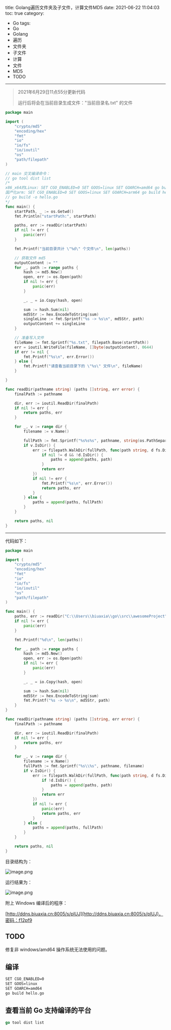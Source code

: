 title: Golang遍历文件夹及子文件，计算文件MD5
date: 2021-06-22 11:04:03
toc: true
category: 
 - Go
tags: 
 - Go
 - Golang
 - 遍历
 - 文件夹
 - 子文件
 - 计算
 - 文件
 - MD5
 - TODO
---

> 2021年6月29日11点55分更新代码
>
> 运行后将会在当前目录生成文件："当前目录名.txt" 的文件


<!-- more -->


```go
package main

import (
	"crypto/md5"
	"encoding/hex"
	"fmt"
	"io"
	"io/fs"
	"io/ioutil"
	"os"
	"path/filepath"
)

// main 交叉编译命令：
// go tool dist list
/*
x86_x64的Linux: SET CGO_ENABLED=0 SET GOOS=linux SET GOARCH=amd64 go build hello.go
国产化arm: SET CGO_ENABLED=0 SET GOOS=linux SET GOARCH=arm64 go build hello.go
// go build -o hello.go
*/
func main() {
	startPath, _ := os.Getwd()
	fmt.Println("startPath:", startPath)

	paths, err := readDir(startPath)
	if nil != err {
		panic(err)
	}

	fmt.Printf("当前目录共计 \"%d\" 个文件\n", len(paths))

	// 获取文件 md5
	outputContent := ""
	for _, path := range paths {
		hash := md5.New()
		open, err := os.Open(path)
		if nil != err {
			panic(err)
		}

		_, _ = io.Copy(hash, open)

		sum := hash.Sum(nil)
		md5Str := hex.EncodeToString(sum)
		singleLine := fmt.Sprintf("%s -> %s\n", md5Str, path)
		outputContent += singleLine
	}

	// 准备写入文件
	fileName := fmt.Sprintf("%s.txt", filepath.Base(startPath))
	err = ioutil.WriteFile(fileName, []byte(outputContent), 0644)
	if err != nil {
		fmt.Printf("%s\n", err.Error())
	} else {
		fmt.Printf("请查看当前目录下的 \"%s\" 文件\n", fileName)
	}

}

func readDir(pathname string) (paths []string, err error) {
	finalPath := pathname

	dir, err := ioutil.ReadDir(finalPath)
	if nil != err {
		return paths, err
	}

	for _, v := range dir {
		filename := v.Name()

		fullPath := fmt.Sprintf("%s%s%s", pathname, string(os.PathSeparator), filename)
		if v.IsDir() {
			err := filepath.WalkDir(fullPath, func(path string, d fs.DirEntry, err error) error {
				if nil != d && !d.IsDir() {
					paths = append(paths, path)
				}
				return err
			})
			if nil != err {
				fmt.Printf("%s\n", err.Error())
				return paths, err
			}
		} else {
			paths = append(paths, fullPath)
		}
	}

	return paths, nil
}
```

---

代码如下：

```go
package main

import (
	"crypto/md5"
	"encoding/hex"
	"fmt"
	"io"
	"io/fs"
	"io/ioutil"
	"os"
	"path/filepath"
)

func main() {
	paths, err := readDir("C:\\Users\\biuaxia\\go\\src\\awesomeProject")
	if nil != err {
		panic(err)
	}

	fmt.Printf("%d\n", len(paths))

	for _, path := range paths {
		hash := md5.New()
		open, err := os.Open(path)
		if nil != err {
			panic(err)
		}

		_, _ = io.Copy(hash, open)

		sum := hash.Sum(nil)
		md5Str := hex.EncodeToString(sum)
		fmt.Printf("%s -> %s\n", md5Str, path)
	}
}

func readDir(pathname string) (paths []string, err error) {
	finalPath := pathname

	dir, err := ioutil.ReadDir(finalPath)
	if nil != err {
		return paths, err
	}

	for _, v := range dir {
		filename := v.Name()
		fullPath := fmt.Sprintf("%s\\%s", pathname, filename)
		if v.IsDir() {
			err := filepath.WalkDir(fullPath, func(path string, d fs.DirEntry, err error) error {
				if !d.IsDir() {
					paths = append(paths, path)
				}
				return err
			})
			if nil != err {
				panic(err)
				return paths, err
			}
		} else {
			paths = append(paths, fullPath)
		}
	}

	return paths, nil
}
```

目录结构为：

![image.png](https://b3logfile.com/file/2021/06/image-5f32caa7.png)

运行结果为：

![image.png](https://b3logfile.com/file/2021/06/image-8d8bf74a.png)

附上 Windows 编译后的程序：

[http://ddns.biuaxia.cn:8005/s/plUJ](http://ddns.biuaxia.cn:8005/s/plUJ)，密码：f12pf9

## TODO

修复非 windows/amd64 操作系统无法使用的问题。

## 编译

```bash
SET CGO_ENABLED=0
SET GOOS=linux
SET GOARCH=amd64
go build hello.go
```

## 查看当前 Go 支持编译的平台

```go
go tool dist list
```

